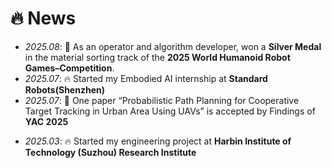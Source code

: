 <span class='anchor' id='-news'></span>


# 🔥 News

- *2025.08*: 🎉 As an operator and algorithm developer, won a **Silver Medal** in the material sorting track of the **2025 World Humanoid Robot Games–Competition**.
- *2025.07*: 🔥 Started my Embodied AI internship at **Standard Robots(Shenzhen)**
- *2025.07*: 🎉 One paper “Probabilistic Path Planning for Cooperative Target Tracking in Urban Area Using UAVs” is accepted by Findings of **YAC 2025**
<!-- - *2025.07*: 🎉 As the person in charge of the navigation algorithm, completed the development of a robotic guide dog that integrates voice interaction and visual automated navigation and obstacle avoidance. -->
- *2025.03*: 🔥 Started my engineering project at **Harbin Institute of Technology (Suzhou) Research Institute**

